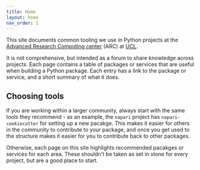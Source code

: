 ```yaml
---
title: Home
layout: home
nav_order: 1
---
```


This site documents common tooling we use in Python projects at the [Advanced Research Computing center](https://www.ucl.ac.uk/arc/) (ARC) at [UCL](https://www.ucl.ac.uk).

It is not comprehensive, but intended as a forum to share knowledge across projects.
Each page contains a table of packages or services that are useful when building a Python package.
Each entry has a link to the package or service, and a short summary of what it does.

## Choosing tools
If you are working within a larger community, always start with the same tools they recommend - as an example, the `napari` project has  `napari-cookiecutter` for setting up a new pacakge.
This makes it easier for others in the community to contribute to your package, and once you get used to the structure makes it easier for you to contribute back to other packages.

Otherwise, each page on this site highlights recommended pacakges or services for each area.
These shouldn't be taken as set in stone for every project, but are a good place to start.
